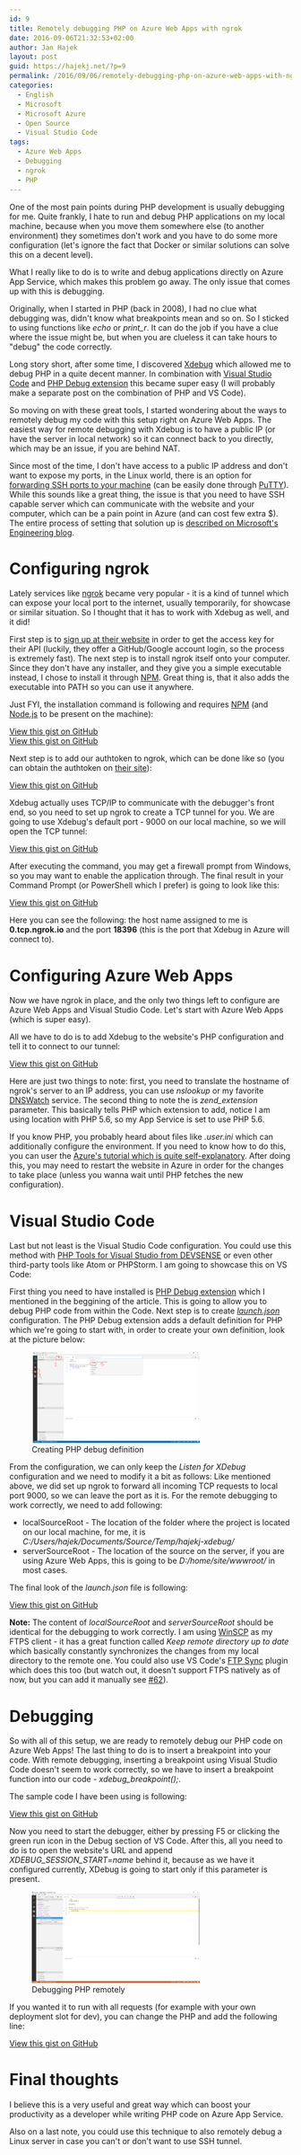 ```yaml
---
id: 9
title: Remotely debugging PHP on Azure Web Apps with ngrok
date: 2016-09-06T21:32:53+02:00
author: Jan Hajek
layout: post
guid: https://hajekj.net/?p=9
permalink: /2016/09/06/remotely-debugging-php-on-azure-web-apps-with-ngrok/
categories:
  - English
  - Microsoft
  - Microsoft Azure
  - Open Source
  - Visual Studio Code
tags:
  - Azure Web Apps
  - Debugging
  - ngrok
  - PHP
---
```

<!-- wp:paragraph {"coblocks":[]} -->
<p>One of the most pain points during PHP development is usually debugging for me. Quite frankly, I hate to run and debug PHP applications on my local machine, because when you move them somewhere else (to another environment) they sometimes don't work and you have to do some more configuration (let's ignore the fact that Docker or similar solutions can solve this on a decent level).</p>
<!-- /wp:paragraph -->

<!-- wp:more {"coblocks":[]} -->
<!--more-->
<!-- /wp:more -->

<!-- wp:paragraph {"coblocks":[]} -->
<p>What I really like to do is to write and debug applications directly on Azure App Service, which makes this problem go away. The only issue that comes up with this is debugging.</p>
<!-- /wp:paragraph -->

<!-- wp:paragraph {"coblocks":[]} -->
<p>Originally, when I started in PHP (back in 2008), I had no clue what debugging was, didn't know what breakpoints mean and so on. So I sticked to using functions like <em>echo</em> or <em>print_r</em>. It can do the job if you have a clue where the issue might be, but when you are clueless it can take hours to "debug" the code correctly.</p>
<!-- /wp:paragraph -->

<!-- wp:paragraph {"coblocks":[]} -->
<p>Long story short, after some time, I discovered <a href="https://xdebug.org/">Xdebug</a>&nbsp;which allowed me to debug PHP in a quite decent manner. In combination with <a href="http://code.visualstudio.com/">Visual Studio Code</a> and <a href="https://marketplace.visualstudio.com/items?itemName=felixfbecker.php-debug">PHP Debug extension</a>&nbsp;this became super easy (I will probably make a separate post on the combination of PHP and VS Code).</p>
<!-- /wp:paragraph -->

<!-- wp:paragraph {"coblocks":[]} -->
<p>So moving on with these great tools, I started wondering about the ways to remotely debug my code with this setup right on Azure Web Apps. The easiest way for remote debugging with Xdebug is to have a public IP (or have the server in local network) so it can connect back to you directly, which may be an issue, if you are behind NAT.</p>
<!-- /wp:paragraph -->

<!-- wp:paragraph {"coblocks":[]} -->
<p>Since most of the time, I don't have access to a public IP address and don't want to expose my ports, in the Linux world, there is an option for <a href="https://derickrethans.nl/debugging-with-xdebug-and-firewalls.html">forwarding SSH ports to your machine</a> (can be easily done through <a href="http://www.putty.org/">PuTTY</a>). While this sounds like a great thing, the issue is that you need to have SSH capable server which can communicate with the website and your computer, which can be a pain point in Azure (and can cost few extra $). The entire process of setting that solution up is <a href="https://engineering.microsoft.com/2016/03/09/remote-debugging-of-php-web-apps/">described on Microsoft's Engineering blog</a>.</p>
<!-- /wp:paragraph -->

<!-- wp:heading {"level":1,"coblocks":[]} -->
<h1>Configuring ngrok</h1>
<!-- /wp:heading -->

<!-- wp:paragraph {"coblocks":[]} -->
<p>Lately services like <a href="https://ngrok.com/">ngrok</a>&nbsp;became very popular - it is a kind of tunnel which can expose your local port to the internet, usually temporarily, for showcase or similar situation. So I thought that it has to work with Xdebug as well, and it did!</p>
<!-- /wp:paragraph -->

<!-- wp:paragraph {"coblocks":[]} -->
<p>First step is to <a href="https://ngrok.com/">sign up at their website</a>&nbsp;in order to get the access key for their API (luckily, they offer a GitHub/Google account login, so the process is extremely fast). The next step is to install ngrok itself onto your computer. Since they don't have any installer, and they give you a simple executable instead, I chose to install it through <a href="https://www.npmjs.com/package/ngrok">NPM</a>. Great thing is, that it also adds the executable into PATH so you can use it anywhere.</p>
<!-- /wp:paragraph -->

<!-- wp:paragraph {"coblocks":[]} -->
<p>Just FYI, the installation command is following and requires <a href="https://nodejs.org/en/">NPM</a> (and <a href="https://nodejs.org/en/">Node.js</a> to be present on the machine):</p>
<!-- /wp:paragraph -->

<!-- wp:coblocks/gist {"coblocks":[]} -->
<div class="wp-block-coblocks-gist"><script src="undefined.js"></script><noscript><a href="undefined">View this gist on GitHub</a></noscript></div>
<!-- /wp:coblocks/gist -->

<!-- wp:coblocks/gist {"url":"https://gist.github.com/hajekj/17ab3a7a18b1ad545ff000252dc35451","file":"9-1.bat","coblocks":[]} -->
<div class="wp-block-coblocks-gist"><script src="https://gist.github.com/hajekj/17ab3a7a18b1ad545ff000252dc35451.js?file=9-1.bat"></script><noscript><a href="https://gist.github.com/hajekj/17ab3a7a18b1ad545ff000252dc35451#file-9-1-bat">View this gist on GitHub</a></noscript></div>
<!-- /wp:coblocks/gist -->

<!-- wp:paragraph {"coblocks":[]} -->
<p>Next step is to add our authtoken to ngrok, which can be done like so (you can obtain the authtoken on <a href="https://dashboard.ngrok.com/get-started">their site</a>):</p>
<!-- /wp:paragraph -->

<!-- wp:coblocks/gist {"url":"https://gist.github.com/hajekj/17ab3a7a18b1ad545ff000252dc35451","file":"9-2.bat","coblocks":[]} -->
<div class="wp-block-coblocks-gist"><script src="https://gist.github.com/hajekj/17ab3a7a18b1ad545ff000252dc35451.js?file=9-2.bat"></script><noscript><a href="https://gist.github.com/hajekj/17ab3a7a18b1ad545ff000252dc35451#file-9-2-bat">View this gist on GitHub</a></noscript></div>
<!-- /wp:coblocks/gist -->

<!-- wp:paragraph {"coblocks":[]} -->
<p>Xdebug actually uses TCP/IP to communicate with the debugger's front end, so you need to set up ngrok to create a TCP tunnel for you. We are going to use Xdebug's default port - 9000 on our local machine, so we will open the TCP&nbsp;tunnel:</p>
<!-- /wp:paragraph -->

<!-- wp:coblocks/gist {"url":"https://gist.github.com/hajekj/17ab3a7a18b1ad545ff000252dc35451","file":"9-3.bat","coblocks":[]} -->
<div class="wp-block-coblocks-gist"><script src="https://gist.github.com/hajekj/17ab3a7a18b1ad545ff000252dc35451.js?file=9-3.bat"></script><noscript><a href="https://gist.github.com/hajekj/17ab3a7a18b1ad545ff000252dc35451#file-9-3-bat">View this gist on GitHub</a></noscript></div>
<!-- /wp:coblocks/gist -->

<!-- wp:paragraph {"coblocks":[]} -->
<p>After executing the command, you may get a firewall prompt from Windows, so you may want to enable the application through. The final result in your Command Prompt (or PowerShell which I prefer) is going to look like this:</p>
<!-- /wp:paragraph -->

<!-- wp:coblocks/gist {"url":"https://gist.github.com/hajekj/17ab3a7a18b1ad545ff000252dc35451","file":"9-4","coblocks":[]} -->
<div class="wp-block-coblocks-gist"><script src="https://gist.github.com/hajekj/17ab3a7a18b1ad545ff000252dc35451.js?file=9-4"></script><noscript><a href="https://gist.github.com/hajekj/17ab3a7a18b1ad545ff000252dc35451#file-9-4">View this gist on GitHub</a></noscript></div>
<!-- /wp:coblocks/gist -->

<!-- wp:paragraph {"coblocks":[]} -->
<p>Here you can see the following: the host name assigned to me is <strong>0.tcp.ngrok.io</strong> and the port <strong>18396</strong> (this is the port that Xdebug in Azure will connect to).</p>
<!-- /wp:paragraph -->

<!-- wp:heading {"level":1,"coblocks":[]} -->
<h1>Configuring Azure Web Apps</h1>
<!-- /wp:heading -->

<!-- wp:paragraph {"coblocks":[]} -->
<p>Now we have ngrok in place, and the only two things left to configure are Azure Web Apps and Visual Studio Code. Let's start with Azure Web Apps (which is super easy).</p>
<!-- /wp:paragraph -->

<!-- wp:paragraph {"coblocks":[]} -->
<p>All we have to do is to add Xdebug to the website's PHP&nbsp;configuration and tell it to connect to our tunnel:</p>
<!-- /wp:paragraph -->

<!-- wp:coblocks/gist {"url":"https://gist.github.com/hajekj/17ab3a7a18b1ad545ff000252dc35451","file":"9-5.ini","coblocks":[]} -->
<div class="wp-block-coblocks-gist"><script src="https://gist.github.com/hajekj/17ab3a7a18b1ad545ff000252dc35451.js?file=9-5.ini"></script><noscript><a href="https://gist.github.com/hajekj/17ab3a7a18b1ad545ff000252dc35451#file-9-5-ini">View this gist on GitHub</a></noscript></div>
<!-- /wp:coblocks/gist -->

<!-- wp:paragraph {"coblocks":[]} -->
<p>Here are just two things to note: first, you need to translate the hostname of ngrok's server to an IP address, you can use <em>nslookup</em> or my favorite <a href="https://www.dnswatch.info/">DNSWatch</a> service. The second thing to note the is <em>zend_extension</em> parameter. This basically tells PHP which extension to add, notice I am using location with PHP 5.6, so my App Service is set to use PHP 5.6.</p>
<!-- /wp:paragraph -->

<!-- wp:paragraph {"coblocks":[]} -->
<p>If you know PHP, you probably heard about files like <em>.user.ini</em> which can additionally configure the environment. If you need to know how to do this, you can user the <a href="https://azure.microsoft.com/en-us/documentation/articles/web-sites-php-configure/#how-to-change-the-built-in-php-configurations">Azure's tutorial which is quite self-explanatory</a>. After doing this, you may need to restart the website in Azure in order for the changes to take place (unless you wanna wait until PHP fetches the new configuration).</p>
<!-- /wp:paragraph -->

<!-- wp:heading {"level":1,"coblocks":[]} -->
<h1>Visual Studio Code</h1>
<!-- /wp:heading -->

<!-- wp:paragraph {"coblocks":[]} -->
<p>Last but not least is the Visual Studio Code configuration. You could use this method with <a href="https://visualstudiogallery.msdn.microsoft.com/6eb51f05-ef01-4513-ac83-4c5f50c95fb5">PHP Tools for Visual Studio from DEVSENSE</a> or even other third-party tools like Atom or PHPStorm. I am going to showcase this on VS Code:</p>
<!-- /wp:paragraph -->

<!-- wp:paragraph {"coblocks":[]} -->
<p>First thing you need to have installed is <a href="https://marketplace.visualstudio.com/items?itemName=felixfbecker.php-debug">PHP Debug extension</a>&nbsp;which I mentioned in the beggining of the article. This is going to allow you to debug PHP code from within the Code. Next step is to create <a href="https://code.visualstudio.com/docs/editor/debugging"><em>launch.json</em></a> configuration. The PHP Debug extension adds a default definition for PHP which we're going to start with, in order to create your own definition, look at the picture below:</p>
<!-- /wp:paragraph -->

<!-- wp:image {"id":17,"align":"center","coblocks":[]} -->
<div class="wp-block-image"><figure class="aligncenter"><a href="/uploads/2016/09/PHP_debug_definition.png"><img src="/uploads/2016/09/PHP_debug_definition-300x162.png" alt="Creating PHP debug definition" class="wp-image-17"/></a><figcaption>Creating PHP debug definition</figcaption></figure></div>
<!-- /wp:image -->

<!-- wp:paragraph {"coblocks":[]} -->
<p>From the configuration, we can only keep the <em>Listen for XDebug</em> configuration and we need to modify it a bit as follows: Like mentioned above, we did set up ngrok to forward all incoming TCP requests to local port 9000, so we can leave the port as it is. For the remote debugging to work correctly, we need to add following:</p>
<!-- /wp:paragraph -->

<!-- wp:list {"coblocks":[]} -->
<ul><li>localSourceRoot - The location of the folder where the project is located on our local machine, for me, it is <em>C:/Users/hajek/Documents/Source/Temp/hajekj-xdebug/</em></li><li>serverSourceRoot - The location of the source on the server, if you are using Azure Web Apps, this is going to be <em>D:/home/site/wwwroot/</em> in most cases.</li></ul>
<!-- /wp:list -->

<!-- wp:paragraph {"coblocks":[]} -->
<p>The final look of the <em>launch.json</em> file is following:</p>
<!-- /wp:paragraph -->

<!-- wp:coblocks/gist {"url":"https://gist.github.com/hajekj/17ab3a7a18b1ad545ff000252dc35451","file":"9-6.json","coblocks":[]} -->
<div class="wp-block-coblocks-gist"><script src="https://gist.github.com/hajekj/17ab3a7a18b1ad545ff000252dc35451.js?file=9-6.json"></script><noscript><a href="https://gist.github.com/hajekj/17ab3a7a18b1ad545ff000252dc35451#file-9-6-json">View this gist on GitHub</a></noscript></div>
<!-- /wp:coblocks/gist -->

<!-- wp:paragraph {"coblocks":[]} -->
<p><strong>Note:</strong> The content of <em>localSourceRoot</em> and <em>serverSourceRoot</em> should be identical for the debugging to work correctly. I am using <a href="http://winscp.net/eng/index.php">WinSCP</a> as my FTPS client - it has a great function called <em>Keep remote directory up to date</em> which basically constantly synchronizes the changes from my local directory to the remote one. You could also use VS Code's <a href="https://marketplace.visualstudio.com/items/lukasz-wronski.ftp-sync">FTP Sync</a> plugin which does this too (but watch out, it doesn't support FTPS natively as of now, but you can add it manually see <a href="https://github.com/lukasz-wronski/vscode-ftp-sync/pull/62">#62</a>).</p>
<!-- /wp:paragraph -->

<!-- wp:heading {"level":1,"coblocks":[]} -->
<h1>Debugging</h1>
<!-- /wp:heading -->

<!-- wp:paragraph {"coblocks":[]} -->
<p>So with all of this setup, we are ready to remotely debug our PHP&nbsp;code on Azure Web Apps! The last thing to do is to insert a breakpoint into your code. With remote debugging, inserting a breakpoint using Visual Studio Code doesn't seem to work correctly, so we have to insert a breakpoint function into our code - <em>xdebug_breakpoint();</em>.</p>
<!-- /wp:paragraph -->

<!-- wp:paragraph {"coblocks":[]} -->
<p>The sample code I have been using is following:</p>
<!-- /wp:paragraph -->

<!-- wp:coblocks/gist {"url":"https://gist.github.com/hajekj/17ab3a7a18b1ad545ff000252dc35451","file":"9-7.php","coblocks":[]} -->
<div class="wp-block-coblocks-gist"><script src="https://gist.github.com/hajekj/17ab3a7a18b1ad545ff000252dc35451.js?file=9-7.php"></script><noscript><a href="https://gist.github.com/hajekj/17ab3a7a18b1ad545ff000252dc35451#file-9-7-php">View this gist on GitHub</a></noscript></div>
<!-- /wp:coblocks/gist -->

<!-- wp:paragraph {"coblocks":[]} -->
<p>Now you need to start the debugger, either by pressing F5 or clicking the green run icon in the Debug section of VS Code. After this, all you need to do is to open the website's URL and append <em>XDEBUG_SESSION_START=name</em> behind it, because as we have it configured currently, XDebug is going to start only if this parameter is present.</p>
<!-- /wp:paragraph -->

<!-- wp:image {"id":19,"align":"center","coblocks":[]} -->
<div class="wp-block-image"><figure class="aligncenter"><a href="/uploads/2016/09/PHP_debug.png"><img src="/uploads/2016/09/PHP_debug-300x163.png" alt="Debugging PHP remotely" class="wp-image-19"/></a><figcaption>Debugging PHP remotely</figcaption></figure></div>
<!-- /wp:image -->

<!-- wp:paragraph {"coblocks":[]} -->
<p>If you wanted it to run with all requests (for example with your own deployment slot for dev), you can change the PHP and add the following line:</p>
<!-- /wp:paragraph -->

<!-- wp:coblocks/gist {"url":"https://gist.github.com/hajekj/17ab3a7a18b1ad545ff000252dc35451","file":"9-8.ini","coblocks":[]} -->
<div class="wp-block-coblocks-gist"><script src="https://gist.github.com/hajekj/17ab3a7a18b1ad545ff000252dc35451.js?file=9-8.ini"></script><noscript><a href="https://gist.github.com/hajekj/17ab3a7a18b1ad545ff000252dc35451#file-9-8-ini">View this gist on GitHub</a></noscript></div>
<!-- /wp:coblocks/gist -->

<!-- wp:heading {"level":1,"coblocks":[]} -->
<h1>Final thoughts</h1>
<!-- /wp:heading -->

<!-- wp:paragraph {"coblocks":[]} -->
<p>I believe this is a very useful and great way which can boost your productivity as a developer while writing PHP&nbsp;code on Azure App Service.</p>
<!-- /wp:paragraph -->

<!-- wp:paragraph {"coblocks":[]} -->
<p>Also on a last note, you could use this technique to also remotely debug a Linux server in case you can't or don't want to use SSH tunnel.</p>
<!-- /wp:paragraph -->